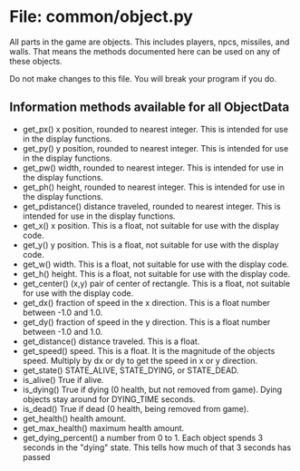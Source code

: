 # File: common/object.py

All parts in the game are objects.  This includes
players, npcs, missiles, and walls.  That means
the methods documented here can be used on any
of these objects.

Do not make changes to this file.  You will break
your program if you do.

Information methods available for all ObjectData
------------------------------------------------

* get_px() x position, rounded to nearest integer.
  This is intended for use in the display functions.
* get_py() y position, rounded to nearest integer.
  This is intended for use in the display functions.
* get_pw() width, rounded to nearest integer.
  This is intended for use in the display functions.
* get_ph() height, rounded to nearest integer.
  This is intended for use in the display functions.
* get_pdistance() distance traveled, rounded to nearest integer.
  This is intended for use in the display functions.
* get_x() x position.  This is a float, not suitable
  for use with the display code.
* get_y() y position.  This is a float, not suitable
  for use with the display code.
* get_w() width.  This is a float, not suitable
  for use with the display code.
* get_h() height.  This is a float, not suitable
  for use with the display code.
* get_center() (x,y) pair of center of rectangle.
  This is a float, not suitable
  for use with the display code.
* get_dx() fraction of speed in the x direction.
  This is a float number between -1.0 and 1.0.
* get_dy() fraction of speed in the y direction.
  This is a float number between -1.0 and 1.0.
* get_distance() distance traveled.  This is a float.
* get_speed() speed. This is a float.  It is the
  magnitude of the objects speed.  Multiply by
  dx or dy to get the speed in x or y direction.
* get_state() STATE_ALIVE, STATE_DYING, or STATE_DEAD.
* is_alive() True if alive.
* is_dying() True if dying (0 health, but not removed from game).
  Dying objects stay around for DYING_TIME seconds.
* is_dead() True if dead (0 health, being removed from game).
* get_health() health amount.
* get_max_health() maximum health amount.
* get_dying_percent() a number from 0 to 1.
  Each object spends 3 seconds in the "dying" state.  This tells
  how much of that 3 seconds has passed
